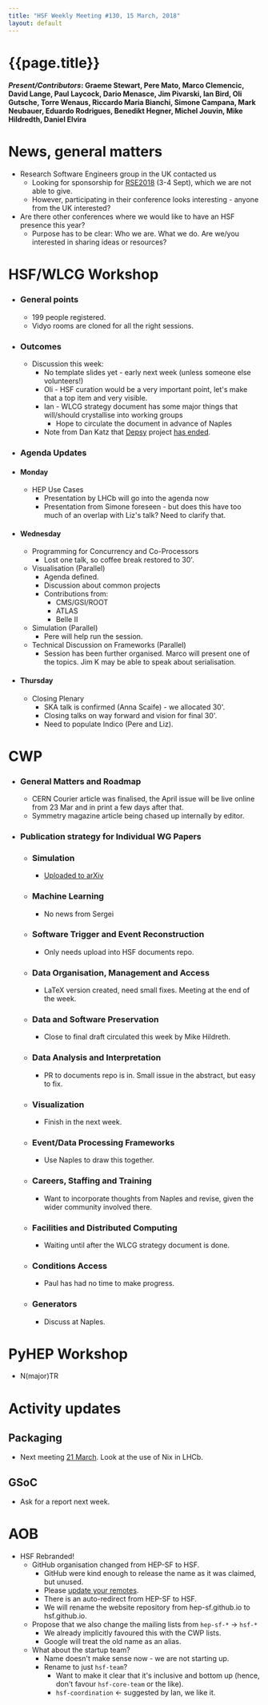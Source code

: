 ```yaml
---
title: "HSF Weekly Meeting #130, 15 March, 2018"
layout: default
---
```


# {{page.title}}

#### *Present/Contributors*: Graeme Stewart, Pere Mato, Marco Clemencic, David Lange, Paul Laycock, Dario Menasce, Jim Pivarski, Ian Bird, Oli Gutsche, Torre Wenaus, Riccardo Maria Bianchi, Simone Campana, Mark Neubauer, Eduardo Rodrigues, Benedikt Hegner, Michel Jouvin, Mike Hildredth, Daniel Elvira

News, general matters
=====================
-   Research Software Engineers group in the UK contacted us
    -   Looking for sponsorship for
        [RSE2018](http://rse.ac.uk/conf2018/) (3-4
        Sept), which we are not able to give.
    -   However, participating in their conference looks interesting -
        anyone from the UK interested?
-   Are there other conferences where we would like to have an HSF
    presence this year?
    -   Purpose has to be clear: Who we are. What we do. Are we/you
        interested in sharing ideas or resources?

HSF/WLCG Workshop
=================
-   ### General points
    -   199 people registered.
    -   Vidyo rooms are cloned for all the right sessions.
-   ### Outcomes
    -   Discussion this week:
        -   No template slides yet - early next week (unless someone
            else volunteers!)
        -   Oli - HSF curation would be a very important point, let's
            make that a top item and very visible.
        -   Ian - WLCG strategy document has some major things that
            will/should crystallise into working groups
            -   Hope to circulate the document in advance of Naples
        -   Note from Dan Katz that
            [Depsy](http://depsy.org/) project [has
            ended](https://www.google.com/url?q=https://twitter.com/depsy_org/status/970376969782149120&sa=D&ust=1521057055228000&usg=AFQjCNFH-IBN3HOO2Rp0yGApZBWi6FFAdg).
-   ### Agenda Updates
-   #### Monday
    -   HEP Use Cases
        -   Presentation by LHCb will go into the agenda now
        -   Presentation from Simone foreseen - but does this have too
            much of an overlap with Liz's talk? Need to clarify that.
-   #### Wednesday
    -   Programming for Concurrency and Co-Processors
        -   Lost one talk, so coffee break restored to 30'.
    -   Visualisation (Parallel)
        -   Agenda defined.
        -   Discussion about common projects
        -   Contributions from:
            -   CMS/GSI/ROOT
            -   ATLAS
            -   Belle II
    -   Simulation (Parallel)
        -   Pere will help run the session.
    -   Technical Discussion on Frameworks (Parallel)
        -   Session has been further organised. Marco will present one
            of the topics. Jim K may be able to speak about
            serialisation.
-   #### Thursday
    -   Closing Plenary
        -   SKA talk is confirmed (Anna Scaife) - we allocated 30'.
        -   Closing talks on way forward and vision for final 30'.
        -   Need to populate Indico (Pere and Liz).

CWP
===
-   ### General Matters and Roadmap
    -   CERN Courier article was finalised, the April issue will be live
        online from 23 Mar and in print a few days after that.
    -   Symmetry magazine article being chased up internally by editor.
-   ### Publication strategy for Individual WG Papers
    -   ### Simulation
        -   [Uploaded to arXiv](https://arxiv.org/abs/1803.04165)
    -   ### Machine Learning
        -   No news from Sergei
    -   ### Software Trigger and Event Reconstruction
        -   Only needs upload into HSF documents repo.
    -   ### Data Organisation, Management and Access
        -   LaTeX version created, need small fixes. Meeting at the end
            of the week.
    -   ### Data and Software Preservation
        -   Close to final draft circulated this week by Mike Hildreth.
    -   ### Data Analysis and Interpretation
        -   PR to documents repo is in. Small issue in the abstract, but
            easy to fix.
    -   ### Visualization
        -   Finish in the next week.
    -   ### Event/Data Processing Frameworks
        -   Use Naples to draw this together.
    -   ### Careers, Staffing and Training
        -   Want to incorporate thoughts from Naples and revise, given
            the wider community involved there.
    -   ### Facilities and Distributed Computing
        -   Waiting until after the WLCG strategy document is done.
    -   ### Conditions Access
        -   Paul has had no time to make progress.
    -   ### Generators
        -   Discuss at Naples.
     
PyHEP Workshop
==============
-   N(major)TR

Activity updates
================

Packaging
---------
-   Next meeting [21
    March](https://indico.cern.ch/event/712739/). Look at
    the use of Nix in LHCb.

GSoC
----
-   Ask for a report next week.

AOB
===
-   HSF Rebranded!
    -   GitHub organisation changed from HEP-SF to HSF.
        -   GitHub were kind enough to release the name as it was
            claimed, but unused.
        -   Please [update your remotes](https://help.github.com/articles/changing-a-remote-s-url/).
        -   There is an auto-redirect from HEP-SF to HSF.
        -   We will rename the website repository from hep-sf.github.io
            to hsf.github.io.
    -   Propose that we also change the mailing lists from `hep-sf-*` -\>
        `hsf-*`
        -   We already implicitly favoured this with the CWP lists.
        -   Google will treat the old name as an alias.
    -   What about the startup team?
        -   Name doesn't make sense now - we are not starting up.
        -   Rename to just `hsf-team`?
            -   Want to make it clear that it's inclusive and bottom up
                (hence, don't favour `hsf-core-team` or the like).
            -   `hsf-coordination` \<- suggested by Ian, we like it.

